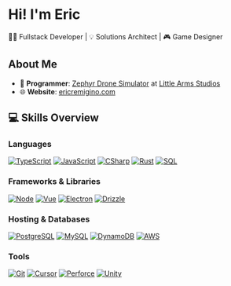 # Hi! I'm Eric

👨‍💻 Fullstack Developer | 💡 Solutions Architect | 🎮 Game Designer

## About Me

- 🦖 **Programmer**: [Zephyr Drone Simulator](https://zephyr-sim.com) at [Little Arms Studios](https://littlearms.com)
- 🌐 **Website**: [ericremigino.com](https://ericremigino.com)

## 💻 Skills Overview
### Languages
[![TypeScript](https://img.shields.io/badge/TypeScript-3178C6?style=for-the-badge&logo=typescript&logoColor=white)](#)
[![JavaScript](https://img.shields.io/badge/JavaScript-F7DF1E?style=for-the-badge&logo=javascript&logoColor=black)](#)
[![CSharp](https://img.shields.io/badge/Csharp-99CC00?style=for-the-badge&logo=sharp&logoColor=white)](#)
[![Rust](https://img.shields.io/badge/Rust-000000?style=for-the-badge&logo=rust&logoColor=white)](#)
[![SQL](https://img.shields.io/badge/SQL-4479A1?style=for-the-badge&logo=postgresql&logoColor=white)](#)
### Frameworks & Libraries
[![Node](https://img.shields.io/badge/Node.JS-5FA04E?style=for-the-badge&logo=nodedotjs&logoColor=white)](#)
[![Vue](https://img.shields.io/badge/Vue.js-4FC08D?style=for-the-badge&logo=vuedotjs&logoColor=white)](#)
[![Electron](https://img.shields.io/badge/Electron-47848F?style=for-the-badge&logo=electron&logoColor=white)](#)
[![Drizzle](https://img.shields.io/badge/Drizzle-000000?style=for-the-badge&logo=drizzle)](#)

### Hosting & Databases
[![PostgreSQL](https://img.shields.io/badge/PostgreSQL-4479A1?style=for-the-badge&logo=postgresql&logoColor=white)](#)
[![MySQL](https://img.shields.io/badge/MySQL-4479A1?style=for-the-badge&logo=mysql&logoColor=white)](#)
[![DynamoDB](https://img.shields.io/badge/DynamoDB-4053D6?style=for-the-badge&logo=amazondynamodb&logoColor=white)](#)
[![AWS](https://custom-icon-badges.demolab.com/badge/AWS-%23FF9900.svg?style=for-the-badge&logo=aws&logoColor=white)](#)

### Tools
[![Git](https://img.shields.io/badge/git-F05032.svg?style=for-the-badge&logo=git&logoColor=white)](#)
[![Cursor](https://img.shields.io/badge/cursor-000000.svg?style=for-the-badge&logo=cursor&logoColor=white)](#)
[![Perforce](https://img.shields.io/badge/perforce-404040.svg?style=for-the-badge&logo=perforce&logoColor=white)](#)
[![Unity](https://img.shields.io/badge/unity-000000.svg?style=for-the-badge&logo=unity&logoColor=white)](#)
